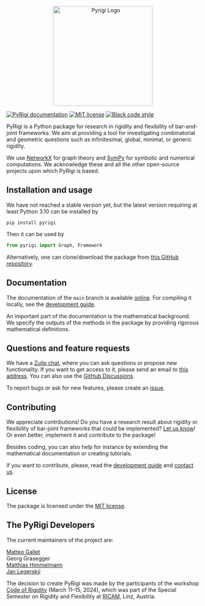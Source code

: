 <p align="center">
<img src="https://raw.githubusercontent.com/PyRigi/PyRigi/refs/heads/main/assets/icon.jpg" alt="Pyrigi Logo" width="260">
</p>

[![PyRigi documentation](https://img.shields.io/badge/PyRigi-Documentation-blue?style=plastic&link=pyrigi.github.io%2FPyRigi%2F%20)](https://pyrigi.github.io/PyRigi/)
[![MIT license](https://img.shields.io/badge/license-MIT-yellow?style=plastic)](LICENSE)
[![Black code style](https://img.shields.io/badge/code%20style-black-black?style=plastic)](https://github.com/psf/black)


<!-- start-input -->

PyRigi is a Python package for research in rigidity and flexibility of bar-and-joint frameworks.
We aim at providing a tool for investigating combinatorial and geometric questions
such as infinitesimal, global, minimal, or generic rigidity. 


We use [NetworkX](https://networkx.org/) for graph theory and [SymPy](https://www.sympy.org/) for symbolic and numerical computations.
We acknowledge these and all the other open-source projects upon which PyRigi is based.

## Installation and usage

We have not reached a stable version yet,
but the latest version requiring at least Python 3.10
can be installed by
```
pip install pyrigi
```
Then it can be used by
```python
from pyrigi import Graph, Framework
```

Alternatively, one can clone/download the package
from [this GitHub repository](https://github.com/pyRigi/PyRigi).

## Documentation

The documentation of the `main` branch is available [online](https://pyrigi.github.io/PyRigi/).
For compiling it locally,
see the [development guide](https://pyrigi.github.io/PyRigi/development/howto).

An important part of the documentation is the mathematical background.
We specify the outputs of the methods in the package
by providing rigorous mathematical definitions.

## Questions and feature requests

We have a [Zulip chat](https://pyrigi.zulipchat.com),
where you can ask questions or propose new functionality.
If you want to get access to it, please send an email to
[this address](mailto:external.dc4f45edef70cb7e0c621ad50377d9f1.show-sender.include-footer@streams.zulipchat.com).
You can also use the [GitHub Discussions](https://github.com/PyRigi/PyRigi/discussions).

To report bugs or ask for new features, please create an [issue](https://github.com/PyRigi/PyRigi/issues/new/choose).

## Contributing

We appreciate contributions!
Do you have a research result
about rigidity or flexibility of bar-joint frameworks
that could be implemented?
[Let us know](https://github.com/PyRigi/PyRigi/issues/new/choose)!
Or even better, implement it and contribute to the package!

Besides coding, you can also help for instance
by extending the mathematical documentation or
creating tutorials.

If you want to contribute, please,
read the [development guide](https://pyrigi.github.io/PyRigi/development/howto)
and [contact us](mailto:external.dc4f45edef70cb7e0c621ad50377d9f1.show-sender.include-footer@streams.zulipchat.com).
## License

The package is licensed under the [MIT license](https://github.com/PyRigi/PyRigi/blob/main/LICENSE).

## The PyRigi Developers

The current maintainers of the project are:

[Matteo Gallet](mailto:matteo.gallet@units.it) \
Georg Grasegger \
[Matthias Himmelmann](https://matthiashimmelmann.github.io/) \
[Jan Legerský](https://jan.legersky.cz/)

The decision to create PyRigi was made by the participants of the workshop
[Code of Rigidity](https://www.ricam.oeaw.ac.at/specsem/specsem2024/workshop2/)
(March 11–15, 2024), which was part of the 
Special Semester on Rigidity and Flexibility at [RICAM](https://www.oeaw.ac.at/ricam/), Linz, Austria.
